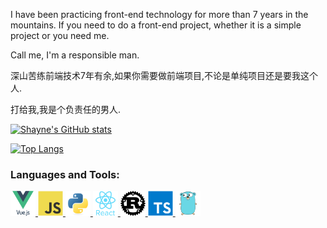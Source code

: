 I have been practicing front-end technology for more than 7 years in the mountains. If you need to do a front-end project, whether it is a simple project or you need me.

Call me, I'm a responsible man.

深山苦练前端技术7年有余,如果你需要做前端项目,不论是单纯项目还是要我这个人.

打给我,我是个负责任的男人.




[![Shayne's GitHub stats](https://github-readme-stats.vercel.app/api?username=wangshayne)](https://github.com/anuraghazra/github-readme-stats)

[![Top Langs](https://github-readme-stats.vercel.app/api/top-langs/?username=wangshayne)](https://github.com/anuraghazra/github-readme-stats)


<h3 align="left">Languages and Tools:</h3>
<p align="left">   <a href="https://vuejs.org/" target="_blank"> <img src="https://raw.githubusercontent.com/devicons/devicon/master/icons/vuejs/vuejs-original-wordmark.svg" alt="vuejs" width="40" height="40"/> </a>  <a href="https://developer.mozilla.org/en-US/docs/Web/JavaScript" target="_blank"> <img src="https://raw.githubusercontent.com/devicons/devicon/master/icons/javascript/javascript-original.svg" alt="javascript" width="40" height="40"/> </a> <a href="https://www.python.org" target="_blank"> <img src="https://raw.githubusercontent.com/devicons/devicon/master/icons/python/python-original.svg" alt="python" width="40" height="40"/> </a> <a href="https://reactjs.org/" target="_blank"> <img src="https://raw.githubusercontent.com/devicons/devicon/master/icons/react/react-original-wordmark.svg" alt="react" width="40" height="40"/> </a> <a href="https://www.rust-lang.org/" target="_blank"> <img src="https://raw.githubusercontent.com/devicons/devicon/master/icons/rust/rust-original.svg" alt="rust" width="40" height="40"/> </a> <a href="https://www.typescriptlang.org/" target="_blank"> <img src="https://raw.githubusercontent.com/devicons/devicon/master/icons/typescript/typescript-original.svg" alt="typescript" width="40" height="40"/> </a> <a href="https://golang.org" target="_blank"> <img src="https://raw.githubusercontent.com/devicons/devicon/master/icons/go/go-original.svg" alt="go" width="40" height="40"/> </a> </p>

